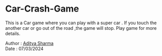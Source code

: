 # Car-Crash-Game

This is a Car game where you can play with a super car . If you touch the another car or go out of the road ,the game will stop. Play game for more details.

Author : <a href="https://www.linkedin.com/in/aditya-sharma-b528642b4?utm_source=share&utm_campaign=share_via&utm_content=profile&utm_medium=android_app"> Aditya Sharma </a> <br/>
Date : 07/03/2024 <br/>
